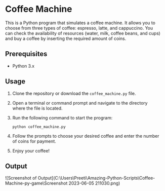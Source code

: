 # Coffee Machine

This is a Python program that simulates a coffee machine. It allows you to choose from three types of coffee: espresso, latte, and cappuccino. You can check the availability of resources (water, milk, coffee beans, and cups) and buy a coffee by inserting the required amount of coins.

## Prerequisites

- Python 3.x

## Usage

1. Clone the repository or download the `coffee_machine.py` file.
2. Open a terminal or command prompt and navigate to the directory where the file is located.
3. Run the following command to start the program:

   ```shell
   python coffee_machine.py
4. Follow the prompts to choose your desired coffee and enter the number of coins for payment.
5. Enjoy your coffee!

## Output
![Screenshot of Output](C:\Users\Preeti\Amazing-Python-Scripts\Coffee-Machine-py-game\Screenshot 2023-06-05 211030.png)
